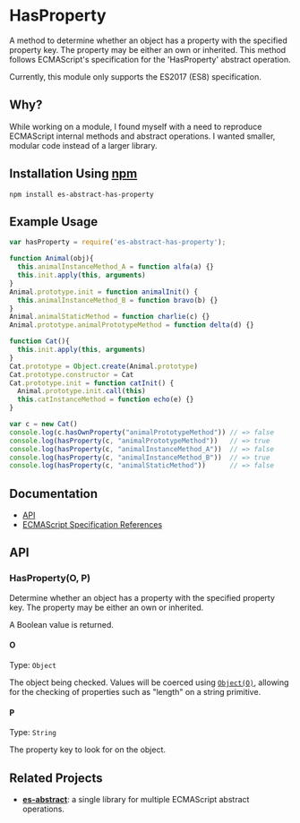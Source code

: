 # HasProperty

A method to determine whether an object has a property with the specified
property key. The property may be either an own or inherited. This method
follows ECMAScript's specification for the 'HasProperty' abstract operation.

Currently, this module only supports the ES2017 (ES8) specification.

## Why?

While working on a module, I found myself with a need to reproduce ECMAScript
internal methods and abstract operations. I wanted smaller, modular code instead
of a larger library.

## Installation Using [npm](https://docs.npmjs.com/getting-started/installing-npm-packages-locally)

```
npm install es-abstract-has-property
```

## Example Usage

```javascript
var hasProperty = require('es-abstract-has-property');

function Animal(obj){
  this.animalInstanceMethod_A = function alfa(a) {}
  this.init.apply(this, arguments)
}
Animal.prototype.init = function animalInit() {
  this.animalInstanceMethod_B = function bravo(b) {}
}
Animal.animalStaticMethod = function charlie(c) {}
Animal.prototype.animalPrototypeMethod = function delta(d) {}

function Cat(){
  this.init.apply(this, arguments)
}
Cat.prototype = Object.create(Animal.prototype)
Cat.prototype.constructor = Cat
Cat.prototype.init = function catInit() {
  Animal.prototype.init.call(this)
  this.catInstanceMethod = function echo(e) {}
}

var c = new Cat()
console.log(c.hasOwnProperty("animalPrototypeMethod")) // => false
console.log(hasProperty(c, "animalPrototypeMethod"))   // => true
console.log(hasProperty(c, "animalInstanceMethod_A"))  // => false
console.log(hasProperty(c, "animalInstanceMethod_B"))  // => true
console.log(hasProperty(c, "animalStaticMethod"))      // => false
```

## Documentation

-   [API](#api)
-   [ECMAScript Specification References](./docs/HasProperty-es2017.markdown)

## API

### HasProperty(O, P)

Determine whether an object has a property with the specified property key. The
property may be either an own or inherited.

A Boolean value is returned.

#### O

Type: `Object`

The object being checked. Values will be coerced using [`Object(O)`](https://developer.mozilla.org/en-US/docs/Web/JavaScript/Reference/Global_Objects/Object), allowing for the checking of properties such as "length" on a string primitive.

#### P

Type: `String`

The property key to look for on the object.

## Related Projects

-   **[es-abstract](https://github.com/ljharb/es-abstract)**: a single library
    for multiple ECMAScript abstract operations.
